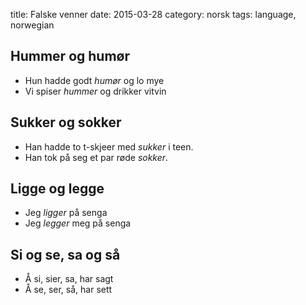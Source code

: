 title: Falske venner
date: 2015-03-28
category: norsk
tags: language, norwegian

## Hummer og humør
- Hun hadde godt *humør* og lo mye
- Vi spiser *hummer* og drikker vitvin

## Sukker og sokker
- Han hadde to t-skjeer med *sukker* i teen.
- Han tok på seg et par røde *sokker*.

## Ligge og legge
- Jeg *ligger* på senga
- Jeg *legger* meg på senga

## Si og se, sa og så
- Å si, sier, sa, har sagt
- Å se, ser, så, har sett
